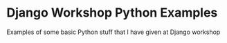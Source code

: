 # Django Workshop Python Examples
Examples of some basic Python stuff that I have given at Django workshop 
